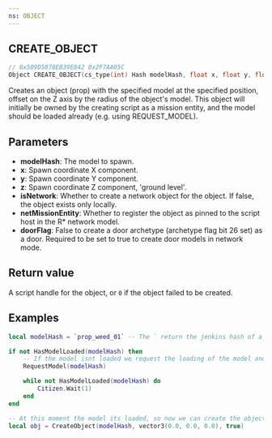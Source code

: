 ```yaml
---
ns: OBJECT
---
```

## CREATE_OBJECT

```c
// 0x509D5878EB39E842 0x2F7AA05C
Object CREATE_OBJECT(cs_type(int) Hash modelHash, float x, float y, float z, BOOL isNetwork, BOOL netMissionEntity, BOOL doorFlag);
```

Creates an object (prop) with the specified model at the specified position, offset on the Z axis by the radius of the object's model.
This object will initially be owned by the creating script as a mission entity, and the model should be loaded already (e.g. using REQUEST_MODEL).

## Parameters
* **modelHash**: The model to spawn.
* **x**: Spawn coordinate X component.
* **y**: Spawn coordinate Y component.
* **z**: Spawn coordinate Z component, 'ground level'.
* **isNetwork**: Whether to create a network object for the object. If false, the object exists only locally.
* **netMissionEntity**: Whether to register the object as pinned to the script host in the R* network model.
* **doorFlag**: False to create a door archetype (archetype flag bit 26 set) as a door. Required to be set to true to create door models in network mode.

## Return value
A script handle for the object, or `0` if the object failed to be created.

## Examples
```lua
local modelHash = `prop_weed_01` -- The ` return the jenkins hash of a string. see more at: https://cookbook.fivem.net/2019/06/23/lua-support-for-compile-time-jenkins-hashes/

if not HasModelLoaded(modelHash) then
    -- If the model isnt loaded we request the loading of the model and wait that the model is loaded
    RequestModel(modelHash)

    while not HasModelLoaded(modelHash) do
        Citizen.Wait(1)
    end
end

-- At this moment the model its loaded, so now we can create the object
local obj = CreateObject(modelHash, vector3(0.0, 0.0, 0.0), true)
```
